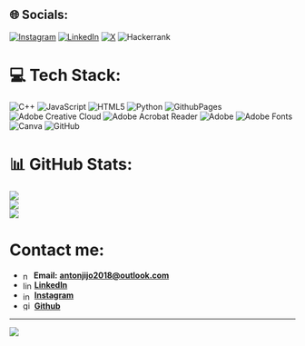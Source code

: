 
## 🌐 Socials:
[![Instagram](https://img.shields.io/badge/Instagram-%23E4405F.svg?logo=Instagram&logoColor=white)](https://instagram.com/_.celestial_spirit._) [![LinkedIn](https://img.shields.io/badge/LinkedIn-%230077B5.svg?logo=linkedin&logoColor=white)](https://www.linkedin.com/in/anton-j-678b302b5?utm_source=share&utm_campaign=share_via&utm_content=profile&utm_medium=android_app) [![X](https://img.shields.io/badge/X-black.svg?logo=X&logoColor=white)](https://x.com/Anton_jijo)
![Hackerrank](https://img.shields.io/badge/Hackerrank-black?style=flat&logo=Hackerrank)

# 💻 Tech Stack:
![C++](https://img.shields.io/badge/c++-%2300599C.svg?style=for-the-badge&logo=c%2B%2B&logoColor=white) ![JavaScript](https://img.shields.io/badge/JavaScript-F7DF1E?style=for-the-badge&logo=javascript&logoColor=black) ![HTML5](https://img.shields.io/badge/html5-%23E34F26.svg?style=for-the-badge&logo=html5&logoColor=white) ![Python](https://img.shields.io/badge/python-3670A0?style=for-the-badge&logo=python&logoColor=ffdd54) ![GithubPages](https://img.shields.io/badge/github%20pages-121013?style=for-the-badge&logo=github&logoColor=white) ![Adobe Creative Cloud](https://img.shields.io/badge/Adobe%20Creative%20Cloud-DA1F26.svg?style=for-the-badge&logo=Adobe%20Creative%20Cloud&logoColor=white) ![Adobe Acrobat Reader](https://img.shields.io/badge/Adobe%20Acrobat%20Reader-EC1C24.svg?style=for-the-badge&logo=Adobe%20Acrobat%20Reader&logoColor=white) ![Adobe](https://img.shields.io/badge/adobe-%23FF0000.svg?style=for-the-badge&logo=adobe&logoColor=white) ![Adobe Fonts](https://img.shields.io/badge/Adobe%20Fonts-000B1D.svg?style=for-the-badge&logo=Adobe%20Fonts&logoColor=white) ![Canva](https://img.shields.io/badge/Canva-%2300C4CC.svg?style=for-the-badge&logo=Canva&logoColor=white) ![GitHub](https://img.shields.io/badge/github-%23121011.svg?style=for-the-badge&logo=github&logoColor=white)
# 📊 GitHub Stats:
![](https://github-readme-stats.vercel.app/api?username=antonjijo&theme=dark&hide_border=false&include_all_commits=false&count_private=false)<br/>
![](https://github-readme-streak-stats.herokuapp.com/?user=antonjijo&theme=dark&hide_border=false)<br/>
![](https://github-readme-stats.vercel.app/api/top-langs/?username=antonjijo&theme=dark&hide_border=false&include_all_commits=false&count_private=false&layout=compact)
# Contact me:

- <img align=center width="15" height="15" src="https://img.icons8.com/material-rounded/FFFFFF/new-post.png" alt="new-post"/> **Email:** **antonjijo2018@outlook.com**
- <img align=center width="16" height="16" src="https://img.icons8.com/color/48/linkedin.png" alt="linkedin"/> <a href=https://www.linkedin.com/in/anton-j-678b302b5/ >**LinkedIn**</a>
- <img align=center width="16" height="16" src="https://img.icons8.com/fluency/48/instagram-new.png" alt="instagram-new"/> <a href=https://instagram.com/_.celestial_spirit._>**Instagram**</a>
- <img align=top width="16" height="16" src="https://img.icons8.com/sf-black/FFFFFF/github.png" alt="github"/> <a href=https://github.com/antonjijo>**Github**</a>
---
[![](https://visitcount.itsvg.in/api?id=antonjijo&icon=4&color=3)](https://visitcount.itsvg.in)

